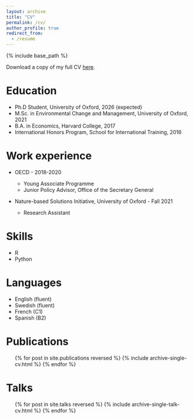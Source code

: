 ```yaml
---
layout: archive
title: "CV"
permalink: /cv/
author_profile: true
redirect_from:
  - /resume
---
```


{% include base_path %}

Download a copy of my full CV [here](http://ebbam.github.io/files/Ebba_Mark_CV_2pg.pdf).

Education
======
* Ph.D Student, University of Oxford, 2026 (expected)
* M.Sc. in Environmental Change and Management, University of Oxford, 2021
* B.A. in Economics, Harvard College, 2017
* International Honors Program, School for International Training, 2016

Work experience
======
* OECD - 2018-2020
  * Young Associate Programme
  * Junior Policy Advisor, Office of the Secretary General

* Nature-based Solutions Initiative, University of Oxford - Fall 2021
  * Research Assistant
  
Skills
======
* R
* Python

Languages
======
* English (fluent)
* Swedish (fluent)
* French (C1)
* Spanish (B2)

Publications
======
  <ul>{% for post in site.publications reversed %}
    {% include archive-single-cv.html %}
  {% endfor %}</ul>
  
Talks
======
  <ul>{% for post in site.talks reversed %}
    {% include archive-single-talk-cv.html  %}
  {% endfor %}</ul>
  
<!-- Teaching
======
  <ul>{% for post in site.teaching reversed %}
    {% include archive-single-cv.html %}
  {% endfor %}</ul> -->
  
<!-- Service and leadership
======
* Bureau of Economics Peer Tutor, Harvard College
* Captain and Treasurer, Harvard Women's Club Volleyball Team -->
